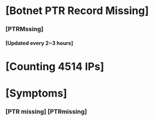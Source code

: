 # [Botnet PTR Record Missing]
### [PTRMssing]
#### [Updated every 2~3 hours]

# [Counting 4514 IPs]

# [Symptoms] 
###   [PTR missing] [PTRmissing]
